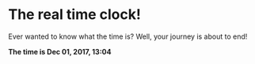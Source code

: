 # The real time clock!

Ever wanted to know what the time is? Well, your journey is about to end!

**The time is Dec 01, 2017, 13:04**